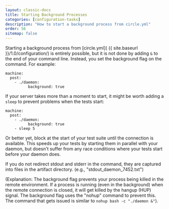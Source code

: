 ```yaml
---
layout: classic-docs
title: Starting Background Processes
categories: [configuration-tasks]
description: "How to start a background process from circle.yml"
order: 56
sitemap: false
---
```


Starting a background process from [circle.yml]( {{ site.baseurl }}/1.0/configuration/)
is entirely possible, but it is not done by adding `&`
to the end of your command line. Instead, you set the background flag on the command.  For example:

```
machine:
  post:
    - ./daemon:
          background: true
```

If your server takes more than a moment to start, it might be worth adding a
`sleep` to prevent problems when the tests start:

```
machine:
  post:
    - ./daemon:
          background: true
    - sleep 5
```

Or better yet, block at the start of your test suite until the
connection is available.  This speeds up your tests by starting them
in parallel with your daemon, but doesn't suffer from any race
conditions where your tests start before your daemon does.

If you do not redirect stdout and stderr in the command, they are captured
into files in the artifact directory.  (e.g., "stdout_daemon_7452.txt")

(Explanation: The background flag prevents your process being killed
in the remote environment.  If a process is running (even in the
background) when the remote connection is closed, it will get killed
by the hangup (HUP) signal.  The background flag uses the "nohup"
command to prevent this.  The command that gets issued is similar to
`nohup bash -c "./daemon &"`).
